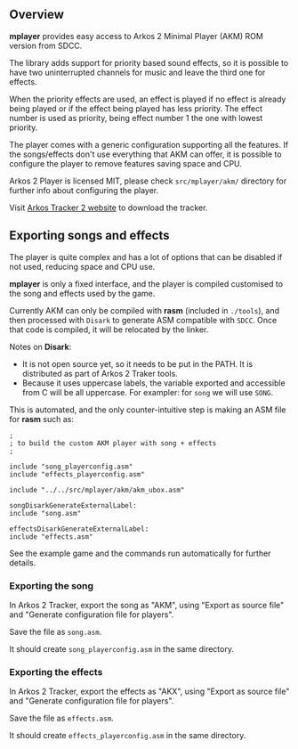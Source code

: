 ## Overview

**mplayer** provides easy access to Arkos 2 Minimal Player (AKM) ROM version
from SDCC.

The library adds support for priority based sound effects, so it is possible
to have two uninterrupted channels for music and leave the third one for
effects.

When the priority effects are used, an effect is played if no effect is
already being played or if the effect being played has less priority. The
effect number is used as priority, being effect number 1 the one with lowest
priority.

The player comes with a generic configuration supporting all the features. If
the songs/effects don't use everything that AKM can offer, it is possible to
configure the player to remove features saving space and CPU.

Arkos 2 Player is licensed MIT, please check `src/mplayer/akm/` directory for
further info about configuring the player.

Visit [Arkos Tracker 2 website](http://www.julien-nevo.com/arkostracker/) to
download the tracker.

## Exporting songs and effects

The player is quite complex and has a lot of options that can be disabled if
not used, reducing space and CPU use.

**mplayer** is only a fixed interface, and the player is compiled customised to
the song and effects used by the game.

Currently AKM can only be compiled with **rasm** (included in `./tools`), and then
processed with `Disark` to generate ASM compatible with `SDCC`. Once that code is
compiled, it will be relocated by the linker.

Notes on **Disark**:

  - It is not open source yet, so it needs to be put in the PATH. It is
    distributed as part of Arkos 2 Traker tools.
  - Because it uses uppercase labels, the variable exported and accessible from
    C will be all uppercase. For exampler: for `song` we will use `SONG`.

This is automated, and the only counter-intuitive step is making an ASM file
for **rasm** such as:

```
;
; to build the custom AKM player with song + effects
;

include "song_playerconfig.asm"
include "effects_playerconfig.asm"

include "../../src/mplayer/akm/akm_ubox.asm"

songDisarkGenerateExternalLabel:
include "song.asm"

effectsDisarkGenerateExternalLabel:
include "effects.asm"
```

See the example game and the commands run automatically for further details.

### Exporting the song

In Arkos 2 Tracker, export the song as "AKM", using "Export as source file" and
"Generate configuration file for players".

Save the file as `song.asm`.

It should create `song_playerconfig.asm` in the same directory.

### Exporting the effects

In Arkos 2 Tracker, export the effects as "AKX", using "Export as source file" and
"Generate configuration file for players".

Save the file as `effects.asm`.

It should create `effects_playerconfig.asm` in the same directory.

